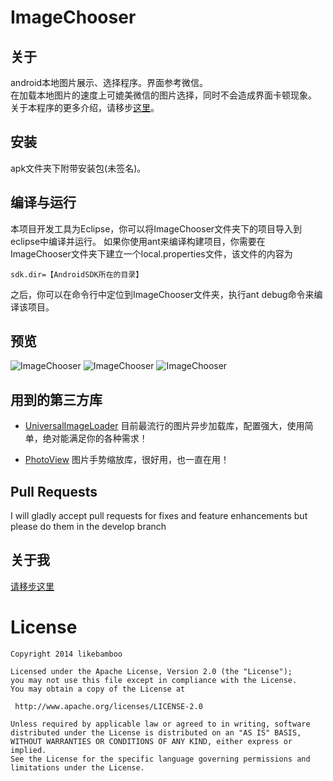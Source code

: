 ImageChooser
============
## 关于

android本地图片展示、选择程序。界面参考微信。   
在加载本地图片的速度上可媲美微信的图片选择，同时不会造成界面卡顿现象。   
关于本程序的更多介绍，请移步[这里](http://likebamboo.github.io/)。

## 安装

apk文件夹下附带安装包(未签名)。

## 编译与运行

本项目开发工具为Eclipse，你可以将ImageChooser文件夹下的项目导入到eclipse中编译并运行。   如果你使用ant来编译构建项目，你需要在ImageChooser文件夹下建立一个local.properties文件，该文件的内容为

    sdk.dir=【AndroidSDK所在的目录】   

之后，你可以在命令行中定位到ImageChooser文件夹，执行ant debug命令来编译该项目。

## 预览

![ImageChooser](https://raw.github.com/likebamboo/ImageChooser/master/screenCapture/device-2014-04-28-140839.png)
![ImageChooser](https://raw.github.com/likebamboo/ImageChooser/master/screenCapture/device-2014-04-28-140920.png)
![ImageChooser](https://raw.github.com/likebamboo/ImageChooser/master/screenCapture/device-2014-04-28-140943.png)

## 用到的第三方库
* [UniversalImageLoader](https://github.com/nostra13/Android-Universal-Image-Loader) 目前最流行的图片异步加载库，配置强大，使用简单，绝对能满足你的各种需求！

* [PhotoView](https://github.com/chrisbanes/PhotoView) 图片手势缩放库，很好用，也一直在用！

## Pull Requests
I will gladly accept pull requests for fixes and feature enhancements but please do them in the develop branch


## 关于我

[请移步这里](http://likebamboo.github.io/about.html)

License
============

    Copyright 2014 likebamboo

	Licensed under the Apache License, Version 2.0 (the "License");
	you may not use this file except in compliance with the License.
	You may obtain a copy of the License at

     http://www.apache.org/licenses/LICENSE-2.0

	Unless required by applicable law or agreed to in writing, software
	distributed under the License is distributed on an "AS IS" BASIS,
	WITHOUT WARRANTIES OR CONDITIONS OF ANY KIND, either express or implied.
	See the License for the specific language governing permissions and
	limitations under the License.
